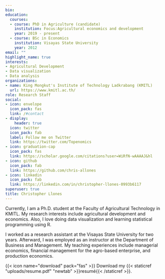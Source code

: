 ```yaml
---
bio: 
education:
  courses:
  - course: PhD in Agriculture (candidate)
    institution: Focus:Agricultural economics and development
    year: 2019 - present
  - course: BSc in Economics
    institution: Visayas State University
    year: 2012
email: ""
highlight_name: true
interests:
- Agricultural Development
- Data visualization
- Data analysis
organizations:
- name: King Mongkut's Institute of Technology Ladkrabang (KMITL)
  url: https://www.kmitl.ac.th/
role: Research Staff
social:
- icon: envelope
  icon_pack: fas
  link: /#contact
- display:
    header: true
  icon: twitter
  icon_pack: fab
  label: Follow me on Twitter
  link: https://twitter.com/Topenomics
- icon: graduation-cap
  icon_pack: fas
  link: https://scholar.google.com/citations?user=WiRfN-wAAAAJ&hl
- icon: github
  icon_pack: fab
  link: https://github.com/chris-allones
- icon: linkedin
  icon_pack: fab
  link: https://linkedin.com/in/christopher-llones-0993b6117
superuser: true
title: Christopher Llones
---
```


Currently, I am a Ph.D. student at the Faculty of Agricultural Technology in KMITL. My research interests include agricultural development and economics. Also, I love doing data visualization and learning statistical programming using R.

I worked as a research assistant at the Visayas State University for two years. Afterward, I was employed as an instructor at the Department of Business and Management. My teaching experiences include managerial economics, financial management for the agro-based enterprise, and production economics.

{{< icon name="download" pack="fas" >}} Download my {{< staticref "uploads/resume.pdf" "newtab" >}}resumé{{< /staticref >}}.
